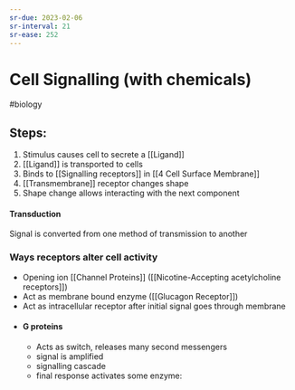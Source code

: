 ```yaml
---
sr-due: 2023-02-06
sr-interval: 21
sr-ease: 252
---
```

# Cell Signalling (with chemicals) 
#biology 

## Steps:
1. Stimulus causes cell to secrete a [[Ligand]]
2. [[Ligand]] is transported to cells
3. Binds to [[Signalling receptors]] in [[4 Cell Surface Membrane]]
5. [[Transmembrane]] receptor changes shape
6. Shape change allows interacting with the next component
#### Transduction
Signal is converted from one method of transmission to another
### Ways receptors alter cell activity
- Opening ion [[Channel Proteins]] ([[Nicotine-Accepting acetylcholine receptors]])
- Act as membrane bound enzyme ([[Glucagon Receptor]])
- Act as intracellular receptor after initial signal goes through membrane
- #### G proteins
	- Acts as switch, releases many second messengers
	- signal is amplified
	- signalling cascade
	- final response activates some enzyme: